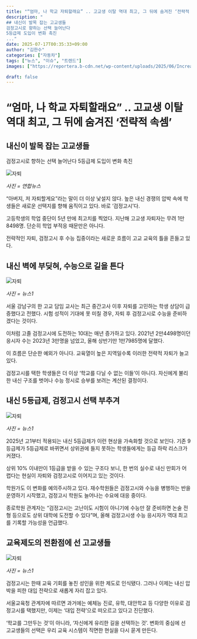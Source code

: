 ```yaml
---
title: "“엄마, 나 학교 자퇴할래요” .. 고교생 이탈 역대 최고, 그 뒤에 숨겨진 ‘전략적 속셈’"
description: "
## 내신이 발목 잡는 고교생들
검정고시로 향하는 선택 늘어난다
5등급제 도입이 변화 촉진
..."
date: 2025-07-17T00:35:33+09:00
author: "김한수"
categories: ["자동차"]
tags: ["뉴스", "이슈", "트렌드"]
images: ["https://reportera.b-cdn.net/wp-content/uploads/2025/06/Increasing-number-of-students-who-drop-out-and-take-GEDs-1024x576.jpg"]

draft: false
---
```


# “엄마, 나 학교 자퇴할래요” .. 고교생 이탈 역대 최고, 그 뒤에 숨겨진 ‘전략적 속셈’


## 내신이 발목 잡는 고교생들
검정고시로 향하는 선택 늘어난다
5등급제 도입이 변화 촉진


![자퇴](https://reportera.b-cdn.net/wp-content/uploads/2025/06/Increasing-number-of-students-who-drop-out-and-take-GEDs-1024x576.jpg)

*사진 = 연합뉴스*

“아버지, 저 자퇴할게요”라는 말이 더 이상 낯설지 않다. 높은 내신 경쟁의 압박 속에 학생들은 새로운 선택지를 향해 움직이고 있다. 바로 ‘검정고시’다.

고등학생의 학업 중단이 5년 만에 최고치를 찍었다. 지난해 고교생 자퇴자는 무려 1만8498명. 단순히 학업 부적응 때문만은 아니다.

전략적인 자퇴, 검정고시 후 수능 집중이라는 새로운 흐름이 고교 교육의 틀을 흔들고 있다.


## 내신 벽에 부딪혀, 수능으로 길을 튼다


![자퇴](https://reportera.b-cdn.net/wp-content/uploads/2025/06/검정고시-2-1024x617.jpg)

*사진 = 뉴스1*

서울 강남구의 한 고교 담임 교사는 최근 중간고사 이후 자퇴를 고민하는 학생 상담이 급증했다고 전했다. 시험 성적이 기대에 못 미칠 경우, 자퇴 후 검정고시로 수능을 준비하겠다는 것이다.

이처럼 고졸 검정고시에 도전하는 10대는 매년 증가하고 있다. 2021년 2만4498명이던 응시자 수는 2023년 3만명을 넘었고, 올해 상반기만 1만7985명에 달했다.

이 흐름은 단순한 예외가 아니다. 교육열이 높은 지역일수록 이러한 전략적 자퇴가 늘고 있다.

검정고시를 택한 학생들은 더 이상 ‘학교를 다닐 수 없는 이들’이 아니다. 자신에게 불리한 내신 구조를 벗어나 수능 정시로 승부를 보려는 계산된 결정이다.


## 내신 5등급제, 검정고시 선택 부추겨


![자퇴](https://reportera.b-cdn.net/wp-content/uploads/2025/06/내신-수능-시험-3-1024x675.jpg)

*사진 = 뉴스1*

2025년 고1부터 적용되는 내신 5등급제가 이런 현상을 가속화할 것으로 보인다. 기존 9등급제가 5등급제로 바뀌면서 상위권에 들지 못하는 학생들에게는 등급 하락 리스크가 커졌다.

상위 10% 이내만이 1등급을 받을 수 있는 구조다 보니, 한 번의 실수로 내신 만회가 어렵다는 현실이 자퇴와 검정고시로 이어지고 있는 것이다.

학원가도 이 변화를 예의주시하고 있다. 재수학원들은 검정고시와 수능을 병행하는 반을 운영하기 시작했고, 검정고시 학원도 늘어나는 수요에 대응 중이다.

종로학원 관계자는 “검정고시는 고난이도 시험이 아니기에 수능만 잘 준비하면 논술 전형 등으로도 상위 대학에 도전할 수 있다”며, 올해 검정고시생 수능 응시자가 역대 최고를 기록할 가능성을 언급했다.


## 교육제도의 전환점에 선 고교생들


![자퇴](https://reportera.b-cdn.net/wp-content/uploads/2025/06/검정고시-학생-4-1024x549.jpg)

*사진 = 뉴스1*

검정고시는 한때 교육 기회를 놓친 성인을 위한 제도로 인식됐다. 그러나 이제는 내신 압박을 피한 대입 전략으로 새롭게 자리 잡고 있다.

서울교육청 관계자에 따르면 과거에는 예체능 진로, 유학, 대안학교 등 다양한 이유로 검정고시를 택했지만, 이제는 ‘대입 전략’으로 떠오르고 있다고 진단했다.

‘학교를 그만두는 것’이 아니라, ‘자신에게 유리한 길을 선택하는 것’. 변화의 중심에 선 고교생들의 선택은 우리 교육 시스템이 직면한 현실을 다시 묻게 만든다.

